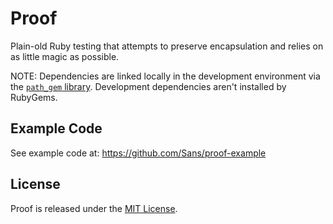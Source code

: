 # Proof

Plain-old Ruby testing that attempts to preserve encapsulation and relies on as little magic as possible.

NOTE: Dependencies are linked locally in the development environment via the [`path_gem` library](https://github.com/Sans/path-gem). Development dependencies aren't installed by RubyGems.

## Example Code

See example code at: https://github.com/Sans/proof-example

## License

Proof is released under the [MIT License](http://www.opensource.org/licenses/MIT).
